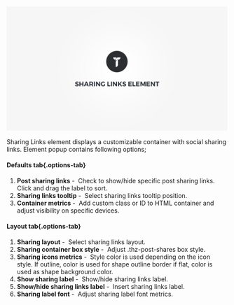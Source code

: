 <div class="thz-doc-image max">
<a class="thz-lightbox mfp-iframe" href="https://www.youtube.com/watch?v=nmBsv0QFgD4" data-mfp-title="Creatus WordPress Theme Sharing Links Element" data-modal-size="large">
	<img src="../../docs-media/splash-sharing-links-element.jpg" alt="Creatus WordPress Theme Sharing Links Element" />
</a>
</div>

Sharing Links element displays a customizable container with social sharing links. Element popup contains following options;

#### Defaults tab{.options-tab}
1. __Post sharing links__&nbsp;-&nbsp; Check to show/hide specific post sharing links. Click and drag the label to sort.
1. __Sharing links tooltip__&nbsp;-&nbsp; Select sharing links tooltip position.
1. __Container metrics__&nbsp;-&nbsp; Add custom class or ID to HTML container and adjust visibility on specific devices.

#### Layout tab{.options-tab}
1. __Sharing layout__&nbsp;-&nbsp; Select sharing links layout.
1. __Sharing container box style__&nbsp;-&nbsp; Adjust .thz-post-shares box style.
1. __Sharing icons metrics__&nbsp;-&nbsp; Style color is used depending on the icon style. If outline, color is used for shape outline border if flat, color is used as shape background color.
1. __Show sharing label__&nbsp;-&nbsp; Show/hide sharing links label.
1. __Show/hide sharing links label__&nbsp;-&nbsp; Insert sharing links label.
1. __Sharing label font__&nbsp;-&nbsp; Adjust sharing label font metrics.